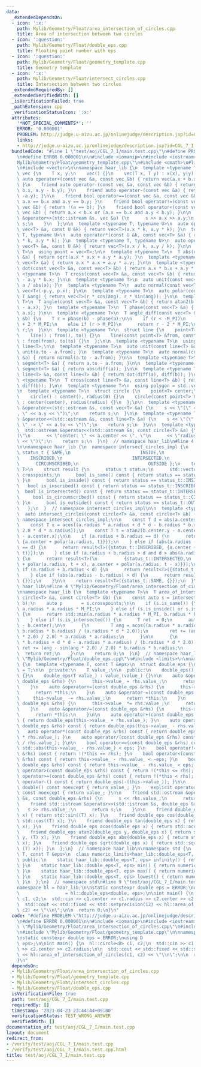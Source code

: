 ```yaml
---
data:
  _extendedDependsOn:
  - icon: ':x:'
    path: Mylib/Geometry/Float/area_intersection_of_circles.cpp
    title: Area of intersection between two circles
  - icon: ':question:'
    path: Mylib/Geometry/Float/double_eps.cpp
    title: Floating point number with eps
  - icon: ':question:'
    path: Mylib/Geometry/Float/geometry_template.cpp
    title: Geometry template
  - icon: ':x:'
    path: Mylib/Geometry/Float/intersect_circles.cpp
    title: Intersection between two circles
  _extendedRequiredBy: []
  _extendedVerifiedWith: []
  _isVerificationFailed: true
  _pathExtension: cpp
  _verificationStatusIcon: ':x:'
  attributes:
    '*NOT_SPECIAL_COMMENTS*': ''
    ERROR: '0.000001'
    PROBLEM: http://judge.u-aizu.ac.jp/onlinejudge/description.jsp?id=CGL_7_I
    links:
    - http://judge.u-aizu.ac.jp/onlinejudge/description.jsp?id=CGL_7_I
  bundledCode: "#line 1 \"test/aoj/CGL_7_I/main.test.cpp\"\n#define PROBLEM \"http://judge.u-aizu.ac.jp/onlinejudge/description.jsp?id=CGL_7_I\"\
    \n#define ERROR 0.000001\n\n#include <iomanip>\n#include <iostream>\n#line 2 \"\
    Mylib/Geometry/Float/geometry_template.cpp\"\n#include <cmath>\n#line 4 \"Mylib/Geometry/Float/geometry_template.cpp\"\
    \n#include <vector>\n\nnamespace haar_lib {\n  template <typename T>\n  struct\
    \ vec {\n    T x, y;\n    vec() {}\n    vec(T x, T y) : x(x), y(y) {}\n\n    friend\
    \ auto operator+(const vec &a, const vec &b) { return vec(a.x + b.x, a.y + b.y);\
    \ }\n    friend auto operator-(const vec &a, const vec &b) { return vec(a.x -\
    \ b.x, a.y - b.y); }\n    friend auto operator-(const vec &a) { return vec(-a.x,\
    \ -a.y); }\n\n    friend bool operator==(const vec &a, const vec &b) { return\
    \ a.x == b.x and a.y == b.y; }\n    friend bool operator!=(const vec &a, const\
    \ vec &b) { return !(a == b); }\n    friend bool operator<(const vec &a, const\
    \ vec &b) { return a.x < b.x or (a.x == b.x and a.y < b.y); }\n\n    friend std::istream\
    \ &operator>>(std::istream &s, vec &a) {\n      s >> a.x >> a.y;\n      return\
    \ s;\n    }\n  };\n\n  template <typename T, typename U>\n  auto operator*(const\
    \ vec<T> &a, const U &k) { return vec<T>(a.x * k, a.y * k); }\n  template <typename\
    \ T, typename U>\n  auto operator*(const U &k, const vec<T> &a) { return vec<T>(a.x\
    \ * k, a.y * k); }\n  template <typename T, typename U>\n  auto operator/(const\
    \ vec<T> &a, const U &k) { return vec<T>(a.x / k, a.y / k); }\n\n  template <typename\
    \ T>\n  using point = vec<T>;\n\n  template <typename T>\n  T abs(const vec<T>\
    \ &a) { return sqrt(a.x * a.x + a.y * a.y); }\n  template <typename T>\n  T abs_sq(const\
    \ vec<T> &a) { return a.x * a.x + a.y * a.y; }\n\n  template <typename T>\n  T\
    \ dot(const vec<T> &a, const vec<T> &b) { return a.x * b.x + a.y * b.y; }\n  template\
    \ <typename T>\n  T cross(const vec<T> &a, const vec<T> &b) { return a.x * b.y\
    \ - a.y * b.x; }\n\n  template <typename T>\n  auto unit(const vec<T> &a) { return\
    \ a / abs(a); }\n  template <typename T>\n  auto normal(const vec<T> &p) { return\
    \ vec<T>(-p.y, p.x); }\n\n  template <typename T>\n  auto polar(const T &r, const\
    \ T &ang) { return vec<T>(r * cos(ang), r * sin(ang)); }\n\n  template <typename\
    \ T>\n  T angle(const vec<T> &a, const vec<T> &b) { return atan2(b.y - a.y, b.x\
    \ - a.x); }\n  template <typename T>\n  T phase(const vec<T> &a) { return atan2(a.y,\
    \ a.x); }\n\n  template <typename T>\n  T angle_diff(const vec<T> &a, const vec<T>\
    \ &b) {\n    T r = phase(b) - phase(a);\n\n    if (r < -M_PI)\n      return r\
    \ + 2 * M_PI;\n    else if (r > M_PI)\n      return r - 2 * M_PI;\n    return\
    \ r;\n  }\n\n  template <typename T>\n  struct line {\n    point<T> from, to;\n\
    \    line() : from(), to() {}\n    line(const point<T> &from, const point<T> &to)\
    \ : from(from), to(to) {}\n  };\n\n  template <typename T>\n  using segment =\
    \ line<T>;\n\n  template <typename T>\n  auto unit(const line<T> &a) { return\
    \ unit(a.to - a.from); }\n  template <typename T>\n  auto normal(const line<T>\
    \ &a) { return normal(a.to - a.from); }\n\n  template <typename T>\n  auto diff(const\
    \ segment<T> &a) { return a.to - a.from; }\n\n  template <typename T>\n  T abs(const\
    \ segment<T> &a) { return abs(diff(a)); }\n\n  template <typename T>\n  T dot(const\
    \ line<T> &a, const line<T> &b) { return dot(diff(a), diff(b)); }\n  template\
    \ <typename T>\n  T cross(const line<T> &a, const line<T> &b) { return cross(diff(a),\
    \ diff(b)); }\n\n  template <typename T>\n  using polygon = std::vector<point<T>>;\n\
    \n  template <typename T>\n  struct circle {\n    point<T> center;\n    T radius;\n\
    \    circle() : center(), radius(0) {}\n    circle(const point<T> &center, T radius)\
    \ : center(center), radius(radius) {}\n  };\n\n  template <typename T>\n  std::ostream\
    \ &operator<<(std::ostream &s, const vec<T> &a) {\n    s << \"(\" << a.x << \"\
    , \" << a.y << \")\";\n    return s;\n  }\n\n  template <typename T>\n  std::ostream\
    \ &operator<<(std::ostream &s, const line<T> &a) {\n    s << \"(\" << a.from <<\
    \ \" -> \" << a.to << \")\";\n    return s;\n  }\n\n  template <typename T>\n\
    \  std::ostream &operator<<(std::ostream &s, const circle<T> &a) {\n    s << \"\
    (\"\n      << \"center: \" << a.center << \", \"\n      << \"radius: \" << a.radius\
    \ << \")\";\n    return s;\n  }\n}  // namespace haar_lib\n#line 4 \"Mylib/Geometry/Float/intersect_circles.cpp\"\
    \n\nnamespace haar_lib {\n  namespace intersect_circles_impl {\n    enum class\
    \ status_t { SAME,\n                          INSIDE,\n                      \
    \    INSCRIBED,\n                          INTERSECTED,\n                    \
    \      CIRCUMSCRIBED,\n                          OUTSIDE };\n    template <typename\
    \ T>\n    struct result {\n      status_t status;\n      std::vector<point<T>>\
    \ crosspoints;\n      bool is_same() const { return status == status_t::SAME;\
    \ }\n      bool is_inside() const { return status == status_t::INSIDE; }\n   \
    \   bool is_inscribed() const { return status == status_t::INSCRIBED; }\n    \
    \  bool is_intersected() const { return status == status_t::INTERSECTED; }\n \
    \     bool is_circumscribed() const { return status == status_t::CIRCUMSCRIBED;\
    \ }\n      bool is_outside() const { return status == status_t::OUTSIDE; }\n \
    \   };\n  }  // namespace intersect_circles_impl\n\n  template <typename T>\n\
    \  auto intersect_circles(const circle<T> &a, const circle<T> &b) {\n    using\
    \ namespace intersect_circles_impl;\n\n    const T d = abs(a.center - b.center);\n\
    \    const T x = acos((a.radius * a.radius + d * d - b.radius * b.radius) / ((T)\
    \ 2.0 * d * a.radius));\n    const T t = atan2(b.center.y - a.center.y, b.center.x\
    \ - a.center.x);\n\n    if (a.radius + b.radius == d) {\n      return result<T>({status_t::CIRCUMSCRIBED,\
    \ {a.center + polar(a.radius, t)}});\n    } else if (abs(a.radius - b.radius)\
    \ == d) {\n      return result<T>({status_t::INSCRIBED, {a.center + polar(a.radius,\
    \ t)}});\n    } else if (a.radius + b.radius > d and d > abs(a.radius - b.radius))\
    \ {\n      return result<T>(\n          {status_t::INTERSECTED,\n           {a.center\
    \ + polar(a.radius, t + x), a.center + polar(a.radius, t - x)}});\n    } else\
    \ if (a.radius + b.radius < d) {\n      return result<T>({status_t::OUTSIDE, {}});\n\
    \    } else if (abs(a.radius - b.radius) > d) {\n      return result<T>({status_t::INSIDE,\
    \ {}});\n    }\n\n    return result<T>({status_t::SAME, {}});\n  }\n}  // namespace\
    \ haar_lib\n#line 4 \"Mylib/Geometry/Float/area_intersection_of_circles.cpp\"\n\
    \nnamespace haar_lib {\n  template <typename T>\n  T area_of_intersection_of_circles(const\
    \ circle<T> &a, const circle<T> &b) {\n    const auto s = intersect_circles(a,\
    \ b);\n    auto p       = s.crosspoints;\n\n    if (s.is_same()) {\n      return\
    \ a.radius * a.radius * M_PI;\n    } else if (s.is_inside() or s.is_inscribed())\
    \ {\n      return std::min(a.radius * a.radius * M_PI, b.radius * b.radius * M_PI);\n\
    \    } else if (s.is_intersected()) {\n      T ret  = 0;\n      auto d = abs(a.center\
    \ - b.center);\n\n      {\n        T ang = acos((a.radius * a.radius + d * d -\
    \ b.radius * b.radius) / (a.radius * d * 2.0));\n        ret += (ang - sin(ang\
    \ * 2.0) / 2.0) * a.radius * a.radius;\n      }\n\n      {\n        T ang = acos((b.radius\
    \ * b.radius + d * d - a.radius * a.radius) / (b.radius * d * 2.0));\n       \
    \ ret += (ang - sin(ang * 2.0) / 2.0) * b.radius * b.radius;\n      }\n\n    \
    \  return ret;\n    }\n\n    return 0;\n  }\n}  // namespace haar_lib\n#line 4\
    \ \"Mylib/Geometry/Float/double_eps.cpp\"\n#include <limits>\n\nnamespace haar_lib\
    \ {\n  template <typename T, const T &eps>\n  struct double_eps {\n    using value_type\
    \ = T;\n\n  private:\n    T value_;\n\n  public:\n    double_eps() : value_(0)\
    \ {}\n    double_eps(T value_) : value_(value_) {}\n\n    auto &operator=(const\
    \ double_eps &rhs) {\n      this->value_ = rhs.value_;\n      return *this;\n\
    \    }\n    auto &operator+=(const double_eps &rhs) {\n      this->value_ += rhs.value_;\n\
    \      return *this;\n    }\n    auto &operator-=(const double_eps &rhs) {\n \
    \     this->value_ -= rhs.value_;\n      return *this;\n    }\n    auto &operator*=(const\
    \ double_eps &rhs) {\n      this->value_ *= rhs.value_;\n      return *this;\n\
    \    }\n    auto &operator/=(const double_eps &rhs) {\n      this->value_ /= rhs.value_;\n\
    \      return *this;\n    }\n\n    auto operator+(const double_eps &rhs) const\
    \ { return double_eps(this->value_ + rhs.value_); }\n    auto operator-(const\
    \ double_eps &rhs) const { return double_eps(this->value_ - rhs.value_); }\n \
    \   auto operator*(const double_eps &rhs) const { return double_eps(this->value_\
    \ * rhs.value_); }\n    auto operator/(const double_eps &rhs) const { return double_eps(this->value_\
    \ / rhs.value_); }\n\n    bool operator==(const double_eps &rhs) const { return\
    \ std::abs(this->value_ - rhs.value_) < eps; }\n    bool operator!=(const double_eps\
    \ &rhs) const { return !(*this == rhs); }\n    bool operator<(const double_eps\
    \ &rhs) const { return this->value_ - rhs.value_ < -eps; }\n    bool operator<=(const\
    \ double_eps &rhs) const { return this->value_ - rhs.value_ < eps; }\n    bool\
    \ operator>(const double_eps &rhs) const { return !(*this <= rhs); }\n    bool\
    \ operator>=(const double_eps &rhs) const { return !(*this < rhs); }\n\n    auto\
    \ operator-() const { return double_eps(-(this->value_)); }\n\n    explicit operator\
    \ double() const noexcept { return value_; }\n    explicit operator long double()\
    \ const noexcept { return value_; }\n\n    friend std::ostream &operator<<(std::ostream\
    \ &s, const double_eps &rhs) {\n      s << rhs.value_;\n      return s;\n    }\n\
    \    friend std::istream &operator>>(std::istream &s, double_eps &rhs) {\n   \
    \   s >> rhs.value_;\n      return s;\n    }\n\n    friend double_eps sin(double_eps\
    \ x) { return std::sin((T) x); }\n    friend double_eps cos(double_eps x) { return\
    \ std::cos((T) x); }\n    friend double_eps tan(double_eps x) { return std::tan((T)\
    \ x); }\n    friend double_eps acos(double_eps x) { return std::acos((T) x); }\n\
    \    friend double_eps atan2(double_eps y, double_eps x) { return std::atan2((T)\
    \ y, (T) x); }\n    friend double_eps abs(double_eps x) { return std::abs((T)\
    \ x); }\n    friend double_eps sqrt(double_eps x) { return std::sqrt(std::max<T>(0,\
    \ (T) x)); }\n  };\n}  // namespace haar_lib\n\nnamespace std {\n  template <typename\
    \ T, const T &eps>\n  class numeric_limits<haar_lib::double_eps<T, eps>> {\n \
    \ public:\n    static haar_lib::double_eps<T, eps> infinity() { return numeric_limits<T>::infinity();\
    \ }\n    static haar_lib::double_eps<T, eps> min() { return numeric_limits<T>::min();\
    \ }\n    static haar_lib::double_eps<T, eps> max() { return numeric_limits<T>::max();\
    \ }\n    static haar_lib::double_eps<T, eps> lowest() { return numeric_limits<T>::lowest();\
    \ }\n  };\n}  // namespace std\n#line 9 \"test/aoj/CGL_7_I/main.test.cpp\"\n\n\
    namespace hl = haar_lib;\n\nstatic constexpr double eps = ERROR;\nusing D    \
    \                 = hl::double_eps<double, eps>;\n\nint main() {\n  hl::circle<D>\
    \ c1, c2;\n  std::cin >> c1.center >> c1.radius >> c2.center >> c2.radius;\n\n\
    \  std::cout << std::fixed << std::setprecision(12) << hl::area_of_intersection_of_circles(c1,\
    \ c2) << \"\\n\";\n\n  return 0;\n}\n"
  code: "#define PROBLEM \"http://judge.u-aizu.ac.jp/onlinejudge/description.jsp?id=CGL_7_I\"\
    \n#define ERROR 0.000001\n\n#include <iomanip>\n#include <iostream>\n#include\
    \ \"Mylib/Geometry/Float/area_intersection_of_circles.cpp\"\n#include \"Mylib/Geometry/Float/double_eps.cpp\"\
    \n#include \"Mylib/Geometry/Float/geometry_template.cpp\"\n\nnamespace hl = haar_lib;\n\
    \nstatic constexpr double eps = ERROR;\nusing D                     = hl::double_eps<double,\
    \ eps>;\n\nint main() {\n  hl::circle<D> c1, c2;\n  std::cin >> c1.center >> c1.radius\
    \ >> c2.center >> c2.radius;\n\n  std::cout << std::fixed << std::setprecision(12)\
    \ << hl::area_of_intersection_of_circles(c1, c2) << \"\\n\";\n\n  return 0;\n\
    }\n"
  dependsOn:
  - Mylib/Geometry/Float/area_intersection_of_circles.cpp
  - Mylib/Geometry/Float/geometry_template.cpp
  - Mylib/Geometry/Float/intersect_circles.cpp
  - Mylib/Geometry/Float/double_eps.cpp
  isVerificationFile: true
  path: test/aoj/CGL_7_I/main.test.cpp
  requiredBy: []
  timestamp: '2021-04-23 23:44:44+09:00'
  verificationStatus: TEST_WRONG_ANSWER
  verifiedWith: []
documentation_of: test/aoj/CGL_7_I/main.test.cpp
layout: document
redirect_from:
- /verify/test/aoj/CGL_7_I/main.test.cpp
- /verify/test/aoj/CGL_7_I/main.test.cpp.html
title: test/aoj/CGL_7_I/main.test.cpp
---
```

